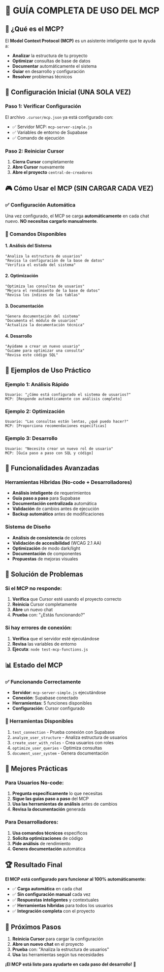 # 🤖 **GUÍA COMPLETA DE USO DEL MCP**

## 🎯 **¿Qué es el MCP?**

El **Model Context Protocol (MCP)** es un asistente inteligente que te ayuda a:
- **Analizar** la estructura de tu proyecto
- **Optimizar** consultas de base de datos
- **Documentar** automáticamente el sistema
- **Guiar** en desarrollo y configuración
- **Resolver** problemas técnicos

## 🚀 **Configuración Inicial (UNA SOLA VEZ)**

### **Paso 1: Verificar Configuración**
El archivo `.cursor/mcp.json` ya está configurado con:
- ✅ Servidor MCP: `mcp-server-simple.js`
- ✅ Variables de entorno de Supabase
- ✅ Comando de ejecución

### **Paso 2: Reiniciar Cursor**
1. **Cierra Cursor** completamente
2. **Abre Cursor** nuevamente
3. **Abre el proyecto** `central-de-creadores`

## 🎮 **Cómo Usar el MCP (SIN CARGAR CADA VEZ)**

### **✅ Configuración Automática**
Una vez configurado, el MCP se carga **automáticamente** en cada chat nuevo. **NO necesitas cargarlo manualmente**.

### **🔧 Comandos Disponibles**

#### **1. Análisis del Sistema**
```
"Analiza la estructura de usuarios"
"Revisa la configuración de la base de datos"
"Verifica el estado del sistema"
```

#### **2. Optimización**
```
"Optimiza las consultas de usuarios"
"Mejora el rendimiento de la base de datos"
"Revisa los índices de las tablas"
```

#### **3. Documentación**
```
"Genera documentación del sistema"
"Documenta el módulo de usuarios"
"Actualiza la documentación técnica"
```

#### **4. Desarrollo**
```
"Ayúdame a crear un nuevo usuario"
"Guíame para optimizar una consulta"
"Revisa este código SQL"
```

## 🎯 **Ejemplos de Uso Práctico**

### **Ejemplo 1: Análisis Rápido**
```
Usuario: "¿Cómo está configurado el sistema de usuarios?"
MCP: [Responde automáticamente con análisis completo]
```

### **Ejemplo 2: Optimización**
```
Usuario: "Las consultas están lentas, ¿qué puedo hacer?"
MCP: [Proporciona recomendaciones específicas]
```

### **Ejemplo 3: Desarrollo**
```
Usuario: "Necesito crear un nuevo rol de usuario"
MCP: [Guía paso a paso con SQL y código]
```

## 🔧 **Funcionalidades Avanzadas**

### **Herramientas Híbridas (No-code + Desarrolladores)**
- **Análisis inteligente** de requerimientos
- **Guía paso a paso** para Supabase
- **Documentación centralizada** automática
- **Validación** de cambios antes de ejecución
- **Backup automático** antes de modificaciones

### **Sistema de Diseño**
- **Análisis de consistencia** de colores
- **Validación de accesibilidad** (WCAG 2.1 AA)
- **Optimización** de modo dark/light
- **Documentación** de componentes
- **Propuestas** de mejoras visuales

## 🚨 **Solución de Problemas**

### **Si el MCP no responde:**
1. **Verifica** que Cursor esté usando el proyecto correcto
2. **Reinicia** Cursor completamente
3. **Abre** un nuevo chat
4. **Prueba** con: "¿Estás funcionando?"

### **Si hay errores de conexión:**
1. **Verifica** que el servidor esté ejecutándose
2. **Revisa** las variables de entorno
3. **Ejecuta**: `node test-mcp-functions.js`

## 📊 **Estado del MCP**

### **✅ Funcionando Correctamente**
- **Servidor**: `mcp-server-simple.js` ejecutándose
- **Conexión**: Supabase conectado
- **Herramientas**: 5 funciones disponibles
- **Configuración**: Cursor configurado

### **🔧 Herramientas Disponibles**
1. `test_connection` - Prueba conexión con Supabase
2. `analyze_user_structure` - Analiza estructura de usuarios
3. `create_user_with_roles` - Crea usuarios con roles
4. `optimize_user_queries` - Optimiza consultas
5. `document_user_system` - Genera documentación

## 🎯 **Mejores Prácticas**

### **Para Usuarios No-code:**
1. **Pregunta específicamente** lo que necesitas
2. **Sigue las guías paso a paso** del MCP
3. **Usa las herramientas de análisis** antes de cambios
4. **Revisa la documentación** generada

### **Para Desarrolladores:**
1. **Usa comandos técnicos** específicos
2. **Solicita optimizaciones** de código
3. **Pide análisis** de rendimiento
4. **Genera documentación** automática

## 🏆 **Resultado Final**

**El MCP está configurado para funcionar al 100% automáticamente:**

- ✅ **Carga automática** en cada chat
- ✅ **Sin configuración manual** cada vez
- ✅ **Respuestas inteligentes** y contextuales
- ✅ **Herramientas híbridas** para todos los usuarios
- ✅ **Integración completa** con el proyecto

## 🚀 **Próximos Pasos**

1. **Reinicia Cursor** para cargar la configuración
2. **Abre un nuevo chat** en el proyecto
3. **Prueba** con: "Analiza la estructura de usuarios"
4. **Usa** las herramientas según tus necesidades

**¡El MCP está listo para ayudarte en cada paso del desarrollo!** 🎯 